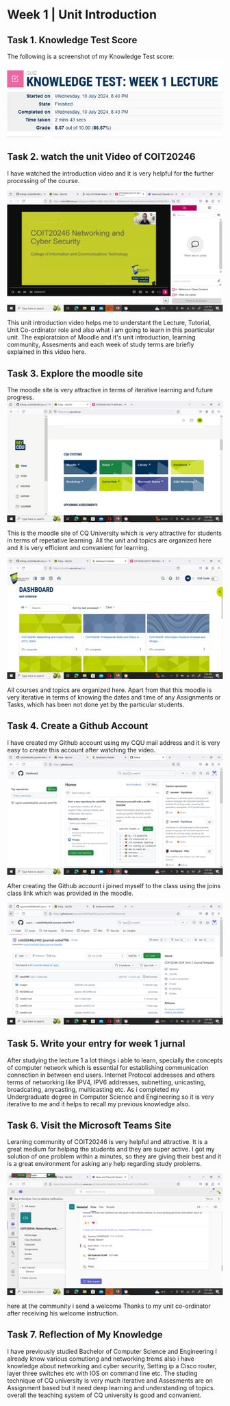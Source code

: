 # Week 1 | Unit Introduction


## Task 1. Knowledge Test Score

The following is a screenshot of my Knowledge Test score:
![week01_knowledge_test_1](./images/week01_knowledge_test_1.png)



## Task 2. watch the unit Video of COIT20246

I have watched the introduction video and it is very helpful for the further processing of the course.

![unit_introduction](./images/introduction_unit.PNG)

This unit introduction video helps me to understant the Lecture, Tutorial, Unit Co-ordinator role and also what i am going to learn in this poarticular unit. The exploratoion of Moodle and it's unit introduction, learning community, Assesments and each week of study terms are briefly explained in this video here.



## Task 3. Explore the moodle site
The moodle site is very attractive in terms of iterative learning and future progress.
![moodle_introduction](./images/moodle_site.PNG)

This is the moodle site of CQ University which is very attractive for students in terms of repetative learning. All the unit and topics are organized here and it is very efficient and convanient for learning.

![moodle_site](./images/moodle_site2.PNG)

All courses and topics are organized here. Apart from that this moodle is very iterative in terms of knowing the dates and time of any Assignments or Tasks, which has been not done yet by the particular students.



## Task 4. Create a Github Account
I have created my Github account using my CQU mail address and it is very easy to create this account after watching the video.
![git_account](./images/Github_account.PNG)



After creating the Github account i joined myself to the class using the joins class link which was provided in the moodle.

![git_join_class](./images/git_class.PNG)



## Task 5. Write your entry for week 1 jurnal
After studying the lecture 1 a lot things i able to learn, specially the concepts of computer network which is essential for establishing communication connection in between end users. Internet Protocol addresses and others terms of networking like IPV4, IPV6 addresses, subnetting, unicasting, broadcating, anycasting, multicasting etc. As i completed my Undergraduate degree in Computer Science and Engineering so it is very iterative to me and it helps to recall my previous knowledge also.



## Task 6. Visit the Microsoft Teams Site
Leraning community of COIT20246 is very helpful and attractive. It is a great medium for helping the students and they are super active. I got my solution of one problem within a minutes, so they are giving their best and it is a great environment for asking any help regarding study problems.

![learning_community](./images/community.PNG)

here at the community i send a welcome Thanks to my unit co-ordinator after receiving his welcome instruction.



## Task 7. Reflection of My Knowledge

I have previously studied Bachelor of Computer Science and Engineering I already know various comutiong and networking trems also i have knowledge about networking and cyber security, Setting ip a Cisco router, layer three switches etc with IOS on command line etc. The studing technique of CQ university is very much iterative and Assesments are on Assignment based but it need deep learning and understanding of topics. overall the teaching system of CQ university is good and convanient.
